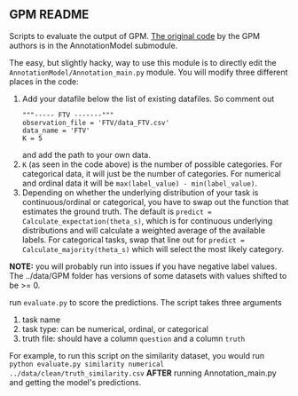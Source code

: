 ## GPM README

Scripts to evaluate the output of GPM. [The original code](https://github.com/jingnantes/AnnotationModel) by the GPM authors is in the AnnotationModel submodule. 

The easy, but slightly hacky, way to use this module is to directly edit the `AnnotationModel/Annotation_main.py` module. You will modify three different places in the code:

1. Add your datafile below the list of existing datafiles. So comment out
    ```
    """----- FTV -------"""
    observation_file = 'FTV/data_FTV.csv'
    data_name = 'FTV'
    K = 5
    ```
    and add the path to your own data.
2. `K` (as seen in the code above) is the number of possible categories. For categorical data, it will just be the number of categories. For numerical and ordinal data it will be `max(label_value) - min(label_value)`.
3. Depending on whether the underlying distribution of your task is continuous/ordinal or categorical, you have to swap out the function that estimates the ground truth. The default is `predict = Calculate_expectation(theta_s)`, which is for continuous underlying distributions and will calculate a weighted average of the available labels. For categorical tasks, swap that line out for `predict = Calculate_majority(theta_s)` which will select the most likely category.

**NOTE:** you will probably run into issues if you have negative label values. The ../data/GPM folder has versions of some datasets with values shifted to be >= 0.

run `evaluate.py` to score the predictions. The script takes three arguments
1. task name
2. task type: can be numerical, ordinal, or categorical
3. truth file: should have a column `question` and a column `truth`

For example, to run this script on the similarity dataset, you would run
`python evaluate.py similarity numerical ../data/clean/truth_similarity.csv` **AFTER** running Annotation_main.py and getting the model's predictions.
